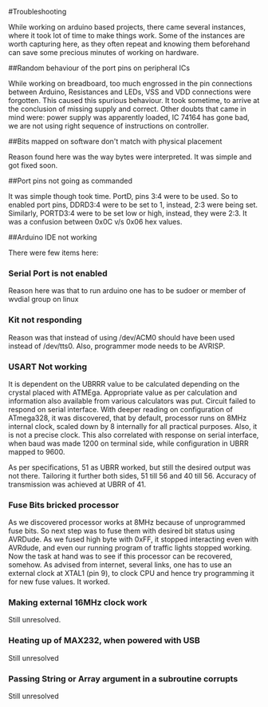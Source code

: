 #Troubleshooting

While working on arduino based projects, there came several instances, where it took lot of time to make things work. Some of the instances 
are worth capturing here, as they often repeat and knowing them beforehand can save some precious minutes of
working on hardware.

##Random behaviour of the port pins on peripheral ICs

While working on breadboard, too much engrossed in the pin connections between Arduino, Resistances and LEDs, 
VSS and VDD connections were forgotten. This caused this spurious behaviour. It took sometime, to arrive at 
the conclusion of missing supply and correct. Other doubts that came in mind were: power supply was 
apparently loaded, IC 74164 has gone bad, we are not using right sequence of instructions on controller.

##Bits mapped on software don't match with physical placement

Reason found here was the way bytes were interpreted. It was simple and got fixed soon.

##Port pins not going as commanded

It was simple though took time. PortD, pins 3:4 were to be used. So to enabled port pins, DDRD3:4 were to be set to 1,
instead, 2:3 were being set. Similarly, PORTD3:4 were to be set low or high, instead, they were 2:3. It was a confusion
between 0x0C v/s 0x06 hex values.

##Arduino IDE not working

There were few items here:

### Serial Port is not enabled

Reason here was that to run arduino one has to be sudoer or member of wvdial group on linux

### Kit not responding

Reason was that instead of using /dev/ACM0 should have been used instead of /dev/tts0.
Also, programmer mode needs to be AVRISP.

### USART Not working

It is dependent on the UBRRR value to be calculated depending on the crystal placed with ATMEga. Appropriate value as per calculation and information also available from various calculators was put. Circuit failed to respond on serial interface. With deeper reading on configuration of ATmega328, it was discovered, that by default, processor runs on 8MHz internal clock, scaled down by 8 internally for all practical purposes. Also, it is not a precise clock. This also correlated with response on serial interface, when baud was made 1200 on terminal side, while configuration in UBRR mapped to 9600.

As per specifications, 51 as UBRR worked, but still the desired output was not there. Tailoring it further both sides, 51 till 56 and 40 till 56. Accuracy of transmission was achieved at UBRR of 41.

### Fuse Bits bricked processor

As we discovered processor works at 8MHz because of unprogrammed fuse bits. So next step was to fuse them with desired bit status using AVRDude. As we fused high byte with 0xFF, it stopped interacting even with AVRdude, and even our running program of traffic lights stopped working. Now the task at hand was to see if this processor can be recovered, somehow. As advised from internet, several links, one has to use an external clock at XTAL1 (pin 9), to clock CPU and hence try programming it for new fuse values. It worked.

### Making external 16MHz clock work

Still unresolved.

### Heating up of MAX232, when powered with USB

Still unresolved

### Passing String or Array argument in a subroutine corrupts

Still unresolved
